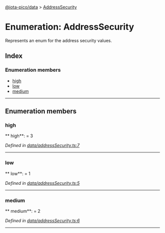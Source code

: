 [@iota-pico/data](../README.md) > [AddressSecurity](../enums/addresssecurity.md)



# Enumeration: AddressSecurity


Represents an enum for the address security values.

## Index

### Enumeration members

* [high](addresssecurity.md#high)
* [low](addresssecurity.md#low)
* [medium](addresssecurity.md#medium)



---
## Enumeration members
<a id="high"></a>

###  high

** high**:    = 3

*Defined in [data/addressSecurity.ts:7](https://github.com/iotaeco/iota-pico-data/blob/d947a68/src/data/addressSecurity.ts#L7)*





___

<a id="low"></a>

###  low

** low**:    = 1

*Defined in [data/addressSecurity.ts:5](https://github.com/iotaeco/iota-pico-data/blob/d947a68/src/data/addressSecurity.ts#L5)*





___

<a id="medium"></a>

###  medium

** medium**:    = 2

*Defined in [data/addressSecurity.ts:6](https://github.com/iotaeco/iota-pico-data/blob/d947a68/src/data/addressSecurity.ts#L6)*





___


